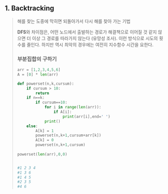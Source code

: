 ## 1. Backtracking

> 해를 찾는 도중에 막히면 되돌아가서 다시 해를 찾아 가는 기법
>
> **DFS**와 차이점은, 어떤 노드에서 출발하는 경로가 해결책으로 이어질 것 같지 않으면 더 이상 그 경로를 따라가지 않는다 (유망성 조사). 이런 방식으로 시도의 횟수를 줄인다. 하지만 역시 최악의 경우에는 여전히 지수함수 시간을 요한다.
>
> ### 부분집합의 구하기
>
> ```python
> arr = [1,2,3,4,5,6]
> A = [0] * len(arr)
> 
> def powerset(n,k,cursum):
>     if cursum > 10:
>         return
>     if n==k:
>         if cursum==10:
>             for i in range(len(arr)):
>                 if A[i]:
>                     print(arr[i],end=' ')
>             print()
>     else:
>         A[k] = 1
>         powerset(n,k+1,cursum+arr[k])
>         A[k] = 0
>         powerset(n,k+1,cursum)
>         
> powerset(len(arr),0,0)
> 
> 
> #1 2 3 4 
> #1 3 6 
> #1 4 5 
> #2 3 5 
> #4 6 
> ```

